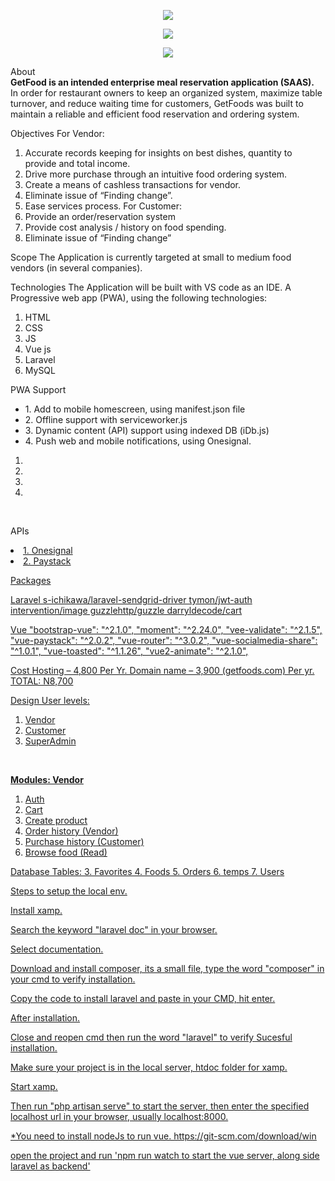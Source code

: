 <p align="center"><img src="https://laravel.com/assets/img/components/logo-laravel.svg"></p>
<p align="center"><img src="https://vuejs.org/images/logo.png"></p>
<p align="center"><img src="https://mdn.mozillademos.org/files/16742/pwa.png"></p>


About<br>
<b>GetFood is an intended enterprise meal reservation application (SAAS).</b><br>
In order for restaurant owners to keep an organized system, maximize table turnover, and reduce waiting time for customers, GetFoods was built to maintain a reliable and efficient food reservation and ordering system.

Objectives
For Vendor:
1.	Accurate records keeping for insights on best dishes, quantity to provide and total income.
2.	Drive more purchase through an intuitive food ordering system.
3.	Create a means of cashless transactions for vendor.
4.	Eliminate issue of “Finding change”.
5.	Ease services process.
For Customer:
1.	Provide an order/reservation system
2.	Provide cost analysis / history on food spending.
3.	Eliminate issue of “Finding change”

Scope
The Application is currently targeted at small to medium food vendors (in several companies).

Technologies
The Application will be built with VS code as an IDE. A Progressive web app (PWA), using the following technologies:
1.	HTML
2.	CSS
3.	JS
4.	Vue js
5.	Laravel
6.	MySQL
 

 
 PWA Support
  <ul>
 <li>1. Add to mobile homescreen, using manifest.json file</li> 
 <li>2. Offline support with serviceworker.js</li>
 <li>3. Dynamic content (API) support using indexed DB (iDb.js)</li> 
 <li>4. Push web and mobile notifications, using Onesignal.</li>
 </ul>



 <ol>
 <li></li> 
 <li></li>
 <li></li> 
 <li></li>
 </ol>

<br>

APIs
 <u>
 <li>1. Onesignal</li> 
 <li>2. Paystack</li>
 </ul>


Packages

Laravel
s-ichikawa/laravel-sendgrid-driver
tymon/jwt-auth
intervention/image
guzzlehttp/guzzle
darryldecode/cart

Vue
"bootstrap-vue": "^2.1.0",
        "moment": "^2.24.0",
        "vee-validate": "^2.1.5",
        "vue-paystack": "^2.0.2",
        "vue-router": "^3.0.2",
        "vue-socialmedia-share": "^1.0.1",
        "vue-toasted": "^1.1.26",
        "vue2-animate": "^2.1.0",
        
        
Cost
Hosting – 4,800 Per Yr.
Domain name – 3,900 (getfoods.com) Per yr.
TOTAL: N8,700

Design
User levels:
1.	Vendor
2.	Customer
3. SuperAdmin
<br>

<b>Modules: Vendor</b>
1.	Auth
2.	Cart
3.	Create product
4.	Order history (Vendor)
5.	Purchase history (Customer)
6.	Browse food (Read)

Database
Tables:
3.	Favorites
4.	Foods
5.	Orders
6. temps
7. Users



Steps to setup the local env.

Install xamp.

Search the keyword "laravel doc" in your browser.

Select documentation.

Download and install composer, its a small file, type the word "composer" in your cmd to verify installation.

Copy the code to install laravel and paste in your CMD, hit enter.

After installation.

Close and reopen cmd then run the word "laravel" to verify Sucesful installation.

Make sure your project is in the local server,  htdoc folder for xamp.

Start xamp.

Then run "php artisan serve" to start the server, then enter the specified localhost url in your browser, usually localhost:8000.


*You need to install nodeJs to run vue. 
https://git-scm.com/download/win

open the project and run 'npm run watch to start the vue server, along side laravel as backend'
